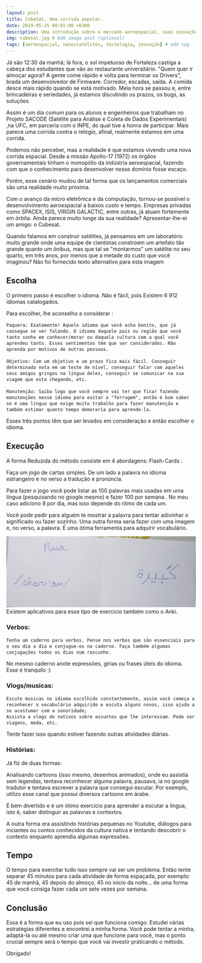 ```yaml
---
layout: post
title: CubeSat, Uma corrida popular.
date: 2019-05-25 00:01:00 +0300
description: Uma introdução sobre o mercado aeroespacial, suas inovações e minha experiência no setor. # Add post description (optional)
img: cubesat.jpg # Add image post (optional)
tags: [aeroespacial, nanossatélites, tecnologia, inovação] # add tag
---
```


Já são 12:30 da manhã; lá fora, o sol impetuoso de Fortaleza castiga a cabeça dos estudantes que vão ao restaurante universitário. "Quem quer ir almoçar agora? A gente come rápido e volta para terminar os Drivers", brada um desenvolvedor de Firmware. Corredor, escadas, saída. A comida desce mais rápido quando se está motivado. Meia hora se passou e, entre brincadeiras e seriedades, já estamos discutindo os prazos, os bugs, as soluções.

Assim é um dia comum para os alunos e engenheiros que trabalham no Projeto SACODE (Satélite para Análise e Coleta de Dados Experimentais) ,na UFC, em parceria com o INPE, do qual tive a honra de participar. Mais parece uma corrida contra o relógio, afinal, realmente estamos em uma corrida.

Podemos não perceber, mas a realidade é que estamos vivendo uma nova corrida espacial. Desde a missão Apollo-17 (1972) os órgãos governamentais tinham o monopólio da indústria aeroespacial, fazendo com que o conhecimento para desenvolver nesse domínio fosse escaço.

Porém, esse cenário mudou de tal forma que os lançamentos comerciais são uma realidade muito próxima.

Com o avanço da micro eletrônica e da computação, tornou-se possível o desenvolvimento aeroespacial a baixos custo e tempo. Empresas privadas como SPACEX, ISIS, VIRGIN GALACTIC, entre outras, já atuam fortemente em órbita. Ainda parece muito longe da sua realidade? Apresentar-lhe-ei um amigo: o Cubesat.

Quando falamos em construir satélites, já pensamos em um laboratório muito grande onde uma equipe de cientistas constroem um artefato tão grande quanto um ônibus, mas que tal se "montarmos" um satélite no seu quarto, em três anos, por menos que a metade do custo que você imaginou?
Não foi fornecido texto alternativo para esta imagem

## Escolha

O primeiro passo é escolher o idioma. Não é fácil, pois Existem 6 912 idiomas catalogados.

Para escolher, lhe aconselho a considerar :

    Paquera: Exatamente! Aquele idioma que você acha bonito, que já consegue se ver falando. O idioma daquele país ou região que você tanto sonha em conhecer/morar ou daquela cultura com a qual você aprendeu tanto. Esses sentimentos têm que ser considerados. Não aprenda por motivos de outras pessoas.

    Objetivo: Com um objetivo e um prazo fica mais fácil. Conseguir determinada nota em um teste de nível, conseguir falar com aqueles seus amigos gringos na língua deles, conseguir se comunicar na sua viagem que esta chegando, etc.

    Manutenção: Saiba logo que você sempre vai ter que ficar fazendo manutenções nesse idioma para evitar a "ferrugem", então é bom saber se é uma língua que exige muito trabalho para fazer manutenção e também estimar quanto tempo demoraria para aprende-la.

Esses três pontos têm que ser levados em consideração e então escolher o idioma.



 
## Execução

A forma Reduzida do método consiste em 4 abordagens:
Flash-Cards :

Faça um jogo de cartas simples. De um lado a palavra no idioma estrangeiro e no verso a tradução e pronúncia. 

Para fazer o jogo você pode listar as 100 palavras mais usadas em uma língua (pesquisando no google mesmo) e fazer 100 por semana . No meu caso adiciono 8 por dia, mas isso depende do ritmo de cada um.

Você pode pedir para alguém te mostrar a palavra para tentar adivinhar o significado ou fazer sozinho. Uma outra forma seria fazer com uma imagem e, no verso, a palavra. É uma ótima ferramenta para adquirir vocabulário.


![metodo](/assets/img/metodo_linguas_2.jpeg)
Existem aplicativos para esse tipo de exercício também como o Anki.

### Verbos:

    Tenha um caderno para verbos. Pense nos verbos que são essenciais para o seu dia a dia e conjugue-os no caderno. Faça também algumas conjugações todos os dias num rascunho.

No mesmo caderno anote expressões, gírias ou frases úteis do idioma. Esse é tranquilo :)

### Vlogs/musicas:

    Escute musicas no idioma escolhido constantemente, assim você começa a reconhecer o vocabulário adquirido e escuta alguns novos, isso ajuda a se acostumar com a sonoridade;
    Assista a vlogs de nativos sobre assuntos que lhe interessam. Pode ser viagens, moda, etc. 

Tente fazer isso quando estiver fazendo outras atividades diárias.

### Histórias:

Já fiz de duas formas:

Analisando cartoons (isso mesmo, desenhos animados), onde eu assistia sem legendas, tentava reconhecer alguma palavra, pausava, ia no google tradutor e tentava escrever a palavra que consegui escutar. Por exemplo, utilizo esse canal que possui diversos cartoons em árabe.

É bem divertido e é um ótimo exercício para aprender a escutar a língua, isto é, saber distinguir as palavras e contextos.

A outra forma era assistindo histórias pequenas no Youtube, diálogos para inciantes ou contos conhecidos da cultura nativa e tentando descobrir o contexto enquanto aprendia algumas expressões.

## Tempo

O tempo para exercitar tudo isso sempre vai ser um problema. Então tente separar 45 minutos para cada atividade de forma espaçada, por exemplo: 45 de manhã, 45 depois do almoço, 45 no inicio da noite... de uma forma que você consiga fazer cada um sete vezes por semana.

## Conclusão

Essa é a forma que eu uso pois sei que funciona comigo. Estudei várias estratégias diferentes e encontrei a minha forma. Você pode tentar a minha, adaptá-la ou até mesmo criar uma que funcione para você, mas o ponto crucial sempre será o tempo que você vai investir praticando o método.

Obrigado!
